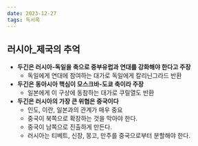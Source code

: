 ```yaml
---
date: 2023-12-27
tags: 독서록
---
```


## 러시아_제국의 추억

- **두긴은 러시아-독일을 축으로 중부유럽과 연대를 강화해야 한다고 주장**
	- 독일에게 연대에 참여하는 대가로 독일에게 칼리닌그라드 반환
- **두긴은 동아시아 핵심이 모스크바-도쿄 축이라 주장**
	- 일본에게 이 구상에 동참하는 대가로 쿠릴열도 반환
- **두긴은 러시아의 가장 큰 위협은 중국이다**
	- 인도, 이란, 일본과의 관계가 매우 중요
	- 중국이 북쪽으로 확장하는 것을 막아야 한다.
	- 중국이 남쪽으로 진출하게 만든다.
	- 러시아는 티베트, 신장, 몽고, 만주를 중국으로부터 분할해야 한다.